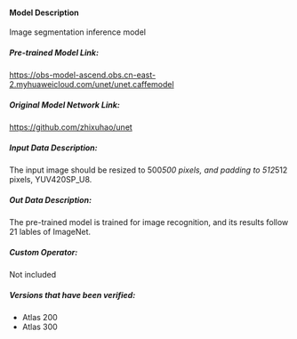 #### Model Description

Image segmentation inference model

##### Pre-trained Model Link:

https://obs-model-ascend.obs.cn-east-2.myhuaweicloud.com/unet/unet.caffemodel

##### Original Model Network Link:

https://github.com/zhixuhao/unet

##### Input Data Description:

The input image should be resized to 500*500 pixels, and padding to 512*512 pixels, YUV420SP_U8.

##### Out Data Description:

The pre-trained model is trained for image recognition, and its results follow 21 lables of ImageNet.

##### Custom Operator:

Not included

##### Versions that have been verified: 

- Atlas 200
- Atlas 300

